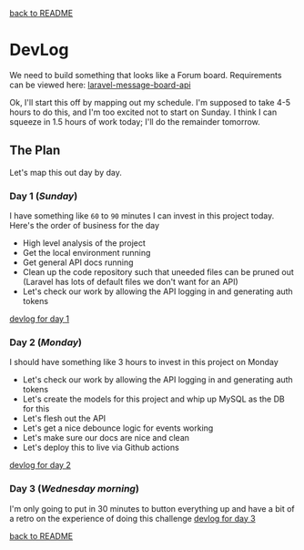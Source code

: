 [back to README](../../README.md)

# DevLog
We need to build something that looks like a Forum board. Requirements can be
viewed here:
[laravel-message-board-api](../laravel-message-board-api.md)

Ok, I'll start this off by mapping out my schedule. I'm supposed to take 4-5
hours to do this, and I'm too excited not to start on Sunday. I think I can
squeeze in 1.5 hours of work today; I'll do the remainder tomorrow.

## The Plan
Let's map this out day by day.
### Day 1 (_Sunday_)
I have something like `60` to `90` minutes I can invest in this project today.
Here's the order of business for the day
* High level analysis of the project
* Get the local environment running
* Get general API docs running
* Clean up the code repository such that uneeded files can be pruned out
  (Laravel has lots of default files we don't want for an API)
* Let's check our work by allowing the API logging in and generating
  auth tokens

[devlog for day 1](day1/log.md)

### Day 2 (_Monday_)
I should have something like 3 hours to invest in this project on Monday
* Let's check our work by allowing the API logging in and generating
  auth tokens
* Let's create the models for this project and whip up MySQL as the DB for
  this
* Let's flesh out the API
* Let's get a nice debounce logic for events working
* Let's make sure our docs are nice and clean
* Let's deploy this to live via Github actions

[devlog for day 2](./day2/log.md)

### Day 3 (_Wednesday morning_)
I'm only going to put in 30 minutes to button everything up and have a bit of a
retro on the experience of doing this challenge
[devlog for day 3](./day3/log.md)

[back to README](../../README.md)
